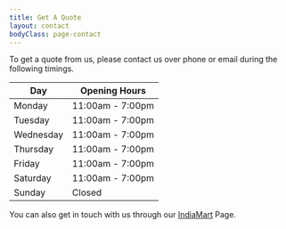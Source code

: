 ```yaml
---
title: Get A Quote
layout: contact
bodyClass: page-contact
---
```


To get a quote from us, please contact us over phone or email during the following timings. 

| Day       | Opening Hours    |
| --------- | ---------------- |
| Monday    | 11:00am - 7:00pm |
| Tuesday   | 11:00am - 7:00pm |
| Wednesday | 11:00am - 7:00pm |
| Thursday  | 11:00am - 7:00pm |
| Friday    | 11:00am - 7:00pm |
| Saturday  | 11:00am - 7:00pm |
| Sunday    | Closed           |

You can also get in touch with us through our [IndiaMart](https://www.indiamart.com/jsr-enterprises-delhi/) Page.
